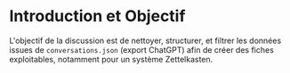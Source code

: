 # Introduction et Objectif

L'objectif de la discussion est de nettoyer, structurer, et filtrer les données issues de `conversations.json` (export ChatGPT) afin de créer des fiches exploitables, notamment pour un système Zettelkasten.

